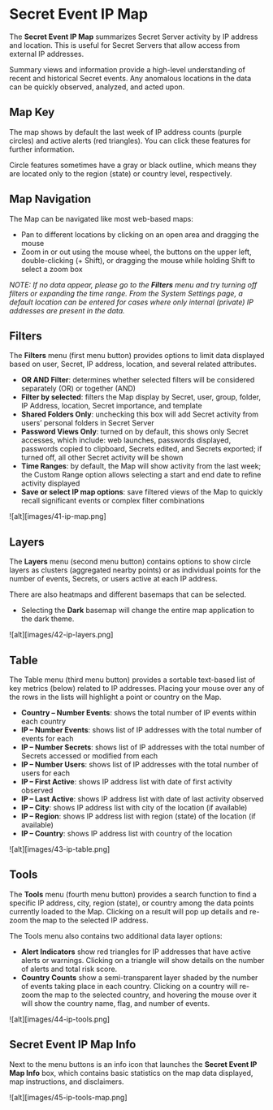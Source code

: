 [title]: # (Secret Event IP Map)
[tags]: # (Privileged Behavior Analytics,PBA,Operations,Secret Event IP Map)
[priority]: # (4060)

# Secret Event IP Map

The **Secret Event IP Map** summarizes Secret Server activity by IP address and location. This is useful for Secret Servers that allow access from external IP addresses.

Summary views and information provide a high-level understanding of recent and historical Secret events. Any anomalous locations in the data can be quickly observed, analyzed, and acted upon.

## Map Key

The map shows by default the last week of IP address counts (purple circles) and active alerts (red triangles). You can click these features for further information.

Circle features sometimes have a gray or black outline, which means they are located only to the region (state) or country level, respectively.

## Map Navigation

The Map can be navigated like most web-based maps:

* Pan to different locations by clicking on an open area and dragging the mouse
* Zoom in or out using the mouse wheel, the buttons on the upper left, double-clicking (+ Shift), or dragging the mouse while holding Shift to select a zoom box

*NOTE: If no data appear, please go to the **Filters** menu and try turning off filters or expanding the time range. From the System Settings page, a default location can be entered for cases where only internal (private) IP addresses are present in the data.*

## Filters

The **Filters** menu (first menu button) provides options to limit data displayed based on user, Secret, IP address, location, and several related attributes.

* **OR AND Filter**: determines whether selected filters will be considered separately (OR) or together (AND)
* **Filter by selected**: filters the Map display by Secret, user, group, folder, IP Address, location, Secret importance, and template
* **Shared Folders Only**: unchecking this box will add Secret activity from users’ personal folders in Secret Server
* **Password Views Only**: turned on by default, this shows only Secret accesses, which include: web launches, passwords displayed, passwords copied to clipboard, Secrets edited, and Secrets exported; if turned off, all other Secret activity will be shown
* **Time Ranges**: by default, the Map will show activity from the last week; the Custom Range option allows selecting a start and end date to refine activity displayed
* **Save or select IP map options**: save filtered views of the Map to quickly recall significant events or complex filter combinations

![alt][images/41-ip-map.png]

## Layers

The **Layers** menu (second menu button) contains options to show circle layers as clusters (aggregated nearby points) or as individual points for the number of events, Secrets, or users active at each IP address.

There are also heatmaps and different basemaps that can be selected.

* Selecting the **Dark** basemap will change the entire map application to the dark theme.

![alt][images/42-ip-layers.png]

## Table

The Table menu (third menu button) provides a sortable text-based list of key metrics (below) related to IP addresses.  Placing your mouse over any of the rows in the lists will highlight a point or country on the Map.

* **Country – Number Events**: shows the total number of IP events within each country
* **IP – Number Events**: shows list of IP addresses with the total number of events for each
* **IP – Number Secrets**: shows list of IP addresses with the total number of Secrets accessed or modified from each
* **IP – Number Users**: shows list of IP addresses with the total number of users for each
* **IP – First Active**: shows IP address list with date of first activity observed
* **IP – Last Active**: shows IP address list with date of last activity observed
* **IP – City**: shows IP address list with city of the location (if available)
* **IP – Region**: shows IP address list with region (state) of the location (if available)
* **IP – Country**: shows IP address list with country of the location

![alt][images/43-ip-table.png]

## Tools

The **Tools** menu (fourth menu button) provides a search function to find a specific IP address, city, region (state), or country among the data points currently loaded to the Map.  Clicking on a result will pop up details and re-zoom the map to the selected IP address.

The Tools menu also contains two additional data layer options:

* **Alert Indicators** show red triangles for IP addresses that have active alerts or warnings. Clicking on a triangle will show details on the number of alerts and total risk score.
* **Country Counts** show a semi-transparent layer shaded by the number of events taking place in each country. Clicking on a country will re-zoom the map to the selected country, and hovering the mouse over it will show the country name, flag, and number of events.

![alt][images/44-ip-tools.png]

## Secret Event IP Map Info

Next to the menu buttons is an info icon that launches the **Secret Event IP Map Info** box, which contains basic statistics on the map data displayed, map instructions, and disclaimers.

![alt][images/45-ip-tools-map.png]
